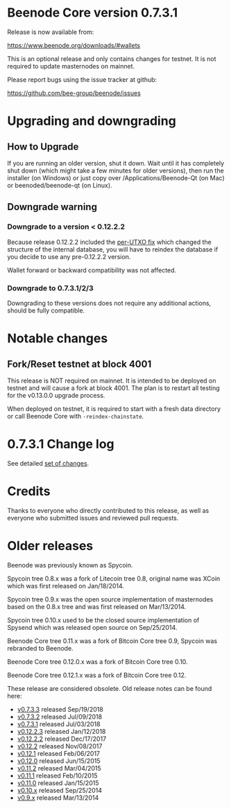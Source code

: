 Beenode Core version 0.7.3.1
==========================

Release is now available from:

  <https://www.beenode.org/downloads/#wallets>

This is an optional release and only contains changes for testnet. It is not required to update masternodes on mainnet.

Please report bugs using the issue tracker at github:

  <https://github.com/bee-group/beenode/issues>


Upgrading and downgrading
=========================

How to Upgrade
--------------

If you are running an older version, shut it down. Wait until it has completely
shut down (which might take a few minutes for older versions), then run the
installer (on Windows) or just copy over /Applications/Beenode-Qt (on Mac) or
beenoded/beenode-qt (on Linux).

Downgrade warning
-----------------

### Downgrade to a version < 0.12.2.2

Because release 0.12.2.2 included the [per-UTXO fix](release-notes/beenode/release-notes-0.12.2.2.md#per-utxo-fix)
which changed the structure of the internal database, you will have to reindex
the database if you decide to use any pre-0.12.2.2 version.

Wallet forward or backward compatibility was not affected.

### Downgrade to 0.7.3.1/2/3

Downgrading to these versions does not require any additional actions, should be
fully compatible.


Notable changes
===============

Fork/Reset testnet at block 4001
--------------------------------

This release is NOT required on mainnet. It is intended to be deployed on testnet and will cause a fork at block 4001.
The plan is to restart all testing for the v0.13.0.0 upgrade process.

When deployed on testnet, it is required to start with a fresh data directory or call Beenode Core with `-reindex-chainstate`.

0.7.3.1 Change log
===================

See detailed [set of changes](https://github.com/bee-group/beenode/compare/v0.7.2.1...bee-group:v0.7.3.1).

Credits
=======

Thanks to everyone who directly contributed to this release,
as well as everyone who submitted issues and reviewed pull requests.


Older releases
==============

Beenode was previously known as Spycoin.

Spycoin tree 0.8.x was a fork of Litecoin tree 0.8, original name was XCoin
which was first released on Jan/18/2014.

Spycoin tree 0.9.x was the open source implementation of masternodes based on
the 0.8.x tree and was first released on Mar/13/2014.

Spycoin tree 0.10.x used to be the closed source implementation of Spysend
which was released open source on Sep/25/2014.

Beenode Core tree 0.11.x was a fork of Bitcoin Core tree 0.9,
Spycoin was rebranded to Beenode.

Beenode Core tree 0.12.0.x was a fork of Bitcoin Core tree 0.10.

Beenode Core tree 0.12.1.x was a fork of Bitcoin Core tree 0.12.

These release are considered obsolete. Old release notes can be found here:

- [v0.7.3.3](https://github.com/bee-group/beenode/blob/master/doc/release-notes/beenode/release-notes-0.7.3.3.md) released Sep/19/2018
- [v0.7.3.2](https://github.com/bee-group/beenode/blob/master/doc/release-notes/beenode/release-notes-0.7.3.2.md) released Jul/09/2018
- [v0.7.3.1](https://github.com/bee-group/beenode/blob/master/doc/release-notes/beenode/release-notes-0.7.3.1.md) released Jul/03/2018
- [v0.12.2.3](https://github.com/bee-group/beenode/blob/master/doc/release-notes/beenode/release-notes-0.12.2.3.md) released Jan/12/2018
- [v0.12.2.2](https://github.com/bee-group/beenode/blob/master/doc/release-notes/beenode/release-notes-0.12.2.2.md) released Dec/17/2017
- [v0.12.2](https://github.com/bee-group/beenode/blob/master/doc/release-notes/beenode/release-notes-0.12.2.md) released Nov/08/2017
- [v0.12.1](https://github.com/bee-group/beenode/blob/master/doc/release-notes/beenode/release-notes-0.12.1.md) released Feb/06/2017
- [v0.12.0](https://github.com/bee-group/beenode/blob/master/doc/release-notes/beenode/release-notes-0.12.0.md) released Jun/15/2015
- [v0.11.2](https://github.com/bee-group/beenode/blob/master/doc/release-notes/beenode/release-notes-0.11.2.md) released Mar/04/2015
- [v0.11.1](https://github.com/bee-group/beenode/blob/master/doc/release-notes/beenode/release-notes-0.11.1.md) released Feb/10/2015
- [v0.11.0](https://github.com/bee-group/beenode/blob/master/doc/release-notes/beenode/release-notes-0.11.0.md) released Jan/15/2015
- [v0.10.x](https://github.com/bee-group/beenode/blob/master/doc/release-notes/beenode/release-notes-0.10.0.md) released Sep/25/2014
- [v0.9.x](https://github.com/bee-group/beenode/blob/master/doc/release-notes/beenode/release-notes-0.9.0.md) released Mar/13/2014

